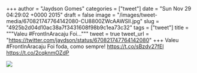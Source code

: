
+++
author = "Jaydson Gomes"
categories = ["tweet"]
date = "Sun Nov 29 04:29:02 +0000 2015"
draft = false
image = "/images/tweet-media/670821747764142080-CU8800ZWcAAWSIl.jpg"
slug = "4925b2d04d10ac38a7f3431608f98b9c1ea73c32"
tags = ["tweet"]
title = """Valeu #FrontInAracaju Foi..."""
tweet = true
tweet_url = "https://twitter.com/jaydson/status/670821747764142080"
+++
Valeu #FrontInAracaju Foi foda, como sempre! https://t.co/sBzdv27fEl https://t.co/2cqknmOZdP

![](/images/tweet-media/670821747764142080-CU8800ZWcAAWSIl.jpg)